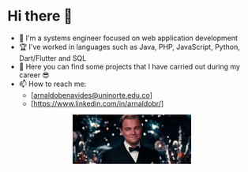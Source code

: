 # Hi there 👋
- 🔭 I'm a systems engineer focused on web application development
- 🏆 I've worked in languages such as Java, PHP, JavaScript, Python, Dart/Flutter and SQL
- 🍓 Here you can find some projects that I have carried out during my career 😎
- 📫 How to reach me: 
  * [arnaldobenavides@uninorte.edu.co]
  * [https://www.linkedin.com/in/arnaldobr/]

<p align="center">
  <img src="https://github.com/elaRnold/elaRnold/blob/main/200.webp" alt="animated" />
</p>

